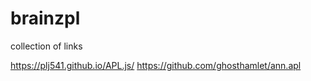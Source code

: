 # brainzpl

collection of links

https://plj541.github.io/APL.js/
https://github.com/ghosthamlet/ann.apl

